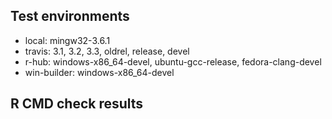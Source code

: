   ## Test environments

  * local: mingw32-3.6.1
  * travis: 3.1, 3.2, 3.3, oldrel, release, devel
  * r-hub: windows-x86_64-devel, ubuntu-gcc-release, fedora-clang-devel
  * win-builder: windows-x86_64-devel

  ## R CMD check results
